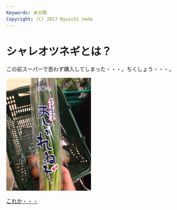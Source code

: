 ```yaml
---
Keywords: 未分類
Copyright: (C) 2017 Ryuichi Ueda
---
```


# シャレオツネギとは？
この前スーパーで思わず購入してしまった・・・。ちくしょう・・・。

<a href="20140520-130748-47268766.jpg"><img src="20140520-130748-47268766-225x300.jpg" alt="20140520-130748-47268766.jpg" width="225" height="300" class="aligncenter size-medium wp-image-3143" /></a>

<a href="http://osharenegi.com/" target="_blank">これか・・・</a>
